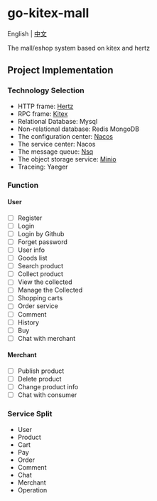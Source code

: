 # go-kitex-mall
English | [中文](https://github.com/cqqqq777/go-kitex-mall/blob/main/README_cn.md)

The mall/eshop system based on kitex and hertz

## Project Implementation

### Technology Selection

- HTTP frame: [Hertz](https://www.cloudwego.io/zh/docs/hertz/)
- RPC frame: [Kitex](https://www.cloudwego.io/zh/docs/kitex/)
- Relational Database: Mysql
- Non-relational database: Redis  MongoDB
- The configuration center: [Nacos](https://nacos.io/zh-cn/docs/what-is-nacos.html)
- The service center: Nacos
- The message queue: [Nsq](https://nsq.io/)
- The object storage service: [Minio](https://min.io/)
- Traceing: Yaeger

### Function

#### User

- [ ] Register
- [ ] Login
- [ ] Login by Github
- [ ] Forget password
- [ ] User info
- [ ] Goods list
- [ ] Search product
- [ ] Collect product
- [ ] View the collected
- [ ] Manage the Collected
- [ ] Shopping carts
- [ ] Order service
- [ ] Comment
- [ ] History
- [ ] Buy
- [ ] Chat with merchant

#### Merchant

- [ ] Publish product
- [ ] Delete product
- [ ] Change product info
- [ ] Chat with consumer

### Service Split

- User
- Product
- Cart
- Pay
- Order
- Comment
- Chat
- Merchant
- Operation

